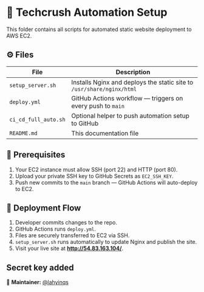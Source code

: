 # 🧠 Techcrush Automation Setup

This folder contains all scripts for automated static website deployment to AWS EC2.

## ⚙️ Files
| File | Description |
|------|--------------|
| `setup_server.sh` | Installs Nginx and deploys the static site to `/usr/share/nginx/html` |
| `deploy.yml` | GitHub Actions workflow — triggers on every push to `main` |
| `ci_cd_full_auto.sh` | Optional helper to push automation setup to GitHub |
| `README.md` | This documentation file |

## 🔑 Prerequisites
1. Your EC2 instance must allow SSH (port 22) and HTTP (port 80).
2. Upload your private SSH key to GitHub Secrets as `EC2_SSH_KEY`.
3. Push new commits to the `main` branch — GitHub Actions will auto-deploy to EC2.

## 🚀 Deployment Flow
1. Developer commits changes to the repo.  
2. GitHub Actions runs `deploy.yml`.  
3. Files are securely transferred to EC2 via SSH.  
4. `setup_server.sh` runs automatically to update Nginx and publish the site.  
5. Visit your live site at **http://54.83.163.104/**.

Secret key added 
---

🧩 **Maintainer:** [@lahyinqs](https://github.com/lahyinqs)

